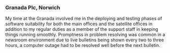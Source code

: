 ### Granada Plc, Norwich

My time at the Granada involved me in the deploying and testing phases of software suitability for both the main offices and the satellite offices in addition to my regular duties as a member of the support staff in keeping things running smoothly. Promptness in problem resolving was common in a newsroom environment due to live bulletins being shown every two to three hours, a computer outage had to be resolved well before the next bulletin.
